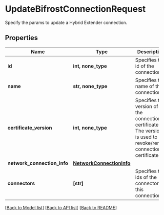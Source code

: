 # UpdateBifrostConnectionRequest

Specify the params to update a Hybrid Extender connection.

## Properties
Name | Type | Description | Notes
------------ | ------------- | ------------- | -------------
**id** | **int, none_type** | Specifies the id of the connection. | 
**name** | **str, none_type** | Specifies the name of the connection. | 
**certificate_version** | **int, none_type** | Specifies the version of the connection&#39;s certificate. The version is used to revoke/renew connection&#39;s certificates. | [optional] 
**network_connection_info** | [**NetworkConnectionInfo**](NetworkConnectionInfo.md) |  | [optional] 
**connectors** | **[str]** | Specifies the ids of the connectors in this connection | [optional] 

[[Back to Model list]](../README.md#documentation-for-models) [[Back to API list]](../README.md#documentation-for-api-endpoints) [[Back to README]](../README.md)


